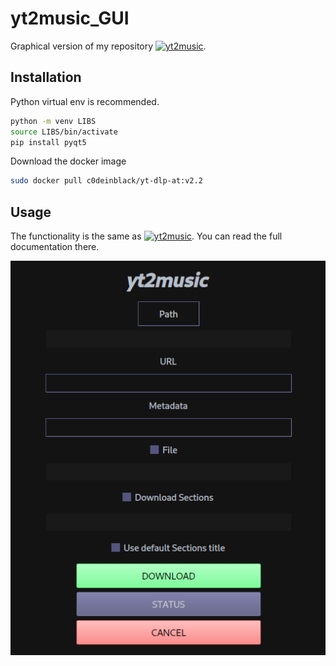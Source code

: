 # yt2music_GUI
Graphical version of my repository [![yt2music](https://github.com/C0deInBlack/yt2music)](https://github.com/C0deInBlack/yt2music).

## Installation

Python virtual env is recommended.
```bash
python -m venv LIBS
source LIBS/bin/activate
pip install pyqt5
```
Download the docker image

```bash
sudo docker pull c0deinblack/yt-dlp-at:v2.2
```

## Usage

The functionality is the same as [![yt2music](https://github.com/C0deInBlack/yt2music)](https://github.com/C0deInBlack/yt2music). You can read the full documentation there.

![gui](https://github.com/C0deInBlack/yt2music_GUI/blob/main/images/gui.cleaned.png)
